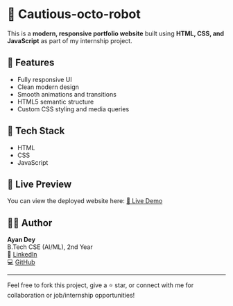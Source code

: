 # 💼 Cautious-octo-robot

This is a **modern, responsive portfolio website** built using **HTML, CSS, and JavaScript** as part of my internship project.

## 🔧 Features
- Fully responsive UI
- Clean modern design
- Smooth animations and transitions
- HTML5 semantic structure
- Custom CSS styling and media queries

## 📁 Tech Stack
- HTML
- CSS
- JavaScript

## 📱 Live Preview
You can view the deployed website here: [🔗 Live Demo](https://modern-portfolio-a70fd.web.app/) 

## 🧑‍💻 Author
**Ayan Dey**  
B.Tech CSE (AI/ML), 2nd Year  
🔗 [LinkedIn](https://linkedin.com/in/ayandey212105242)  
💻 [GitHub](https://github.com/35250)

---

Feel free to fork this project, give a ⭐ star, or connect with me for collaboration or job/internship opportunities!
